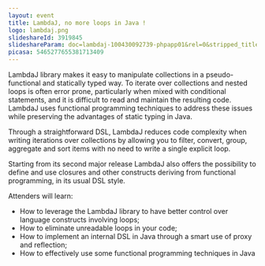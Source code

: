 ```yaml
---
layout: event
title: LambdaJ, no more loops in Java !
logo: lambdaj.png
slideshareId: 3919845
slideshareParam: doc=lambdaj-100430092739-phpapp01&rel=0&stripped_title=lambdaj-at-genevajug&userName=GenevaJUG
picasa: 5465277655381713409
---
```


LambdaJ library makes it easy to manipulate collections in a pseudo-functional and statically typed way. To iterate over collections and nested loops is often error prone, particularly when mixed with conditional statements, and it is difficult to read and maintain the resulting code. LambdaJ uses functional programming techniques to address these issues while preserving the advantages of static typing in Java.

Through a straightforward DSL, LambdaJ reduces code complexity when writing iterations over collections by allowing you to filter, convert, group, aggregate and sort items with no need to write a single explicit loop.

Starting from its second major release LambdaJ also offers the possibility to define and use closures and other constructs deriving from functional programming, in its usual DSL style.

Attenders will learn:
* How to leverage the LambdaJ library to have better control over language constructs involving loops;
* How to eliminate unreadable loops in your code;
* How to implement an internal DSL in Java through a smart use of proxy and reflection;
* How to effectively use some functional programming techniques in Java
